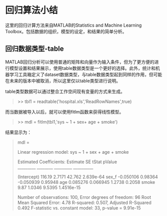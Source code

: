 # 回归算法小结
这里的回归计算方法来自MATLAB的Statistics and Machine Learning Toolbox。包括数据的组织，模型的设定，和结果的简单分析。
## 回归数据类型-table
MATLAB回归分析可以使用普通的矩阵和向量作为输入条件，但为了更方便的进行模型设置和结果展示，使用table数据类型是一个更好的选择。此外，统计和机器学习工具箱定义了dataset数据类型，与table数据类型起到同样的作用，但可能在未来的版本中被取消，所以这里仅以table类型进行说明。

table类型数据可以通过整合工作空间现有变量的方式来生成。

>\>\> tbl1 = readtable('hospital.xls','ReadRowNames',true)

而当数据被导入以后，就可以使用fitlm函数来获得线性模型。

>\>\> mdl = fitlm(tbl1,'sys ~ 1 + sex+ age + smoke')

结果显示为：

>mdl = 
>
>
>Linear regression model:
>    sys ~ 1 + sex + age + smoke
>
>Estimated Coefficients:
>                   Estimate        SE         tStat        pValue  
>                   _________    ________    _________    __________
>
>    (Intercept)       116.19      2.7171       42.762     2.639e-64
>    sex_f          -0.050106     0.98364    -0.050939       0.95948
>    age             0.085276    0.066945       1.2738        0.2058
>    smoke               9.87      1.0346       9.5395    1.4516e-15
>
>
>Number of observations: 100, Error degrees of freedom: 96
>Root Mean Squared Error: 4.78
>R-squared: 0.507,  Adjusted R-Squared 0.492
>F-statistic vs. constant model: 33, p-value = 9.91e-15
